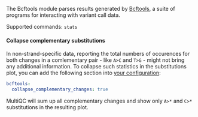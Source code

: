 The Bcftools module parses results generated by
[Bcftools](https://samtools.github.io/bcftools/),
a suite of programs for interacting with variant call data.

Supported commands: `stats`

#### Collapse complementary substitutions

In non-strand-specific data, reporting the total numbers of occurences for both changes
in a comlementary pair - like `A>C` and `T>G` - might not bring any additional information.
To collapse such statistics in the substitutions plot, you can add the following section into
[your configuration](http://multiqc.info/docs/#configuring-multiqc):

```yaml
bcftools:
  collapse_complementary_changes: true
```

MultiQC will sum up all complementary changes and show only `A>*` and `C>*` substitutions
in the resulting plot.

